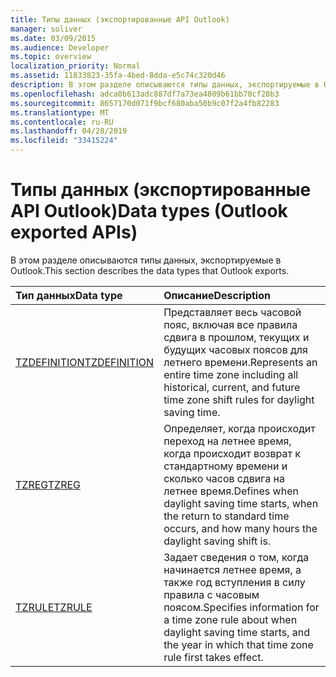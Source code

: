 ```yaml
---
title: Типы данных (экспортированные API Outlook)
manager: soliver
ms.date: 03/09/2015
ms.audience: Developer
ms.topic: overview
localization_priority: Normal
ms.assetid: 11833823-35fa-4bed-8dda-e5c74c320d46
description: В этом разделе описываются типы данных, экспортируемые в Outlook.
ms.openlocfilehash: adca0b613adc887df7a73ea4809b61bb70cf28b3
ms.sourcegitcommit: 8657170d071f9bcf680aba50b9c07f2a4fb82283
ms.translationtype: MT
ms.contentlocale: ru-RU
ms.lasthandoff: 04/28/2019
ms.locfileid: "33415224"
---
```

# <a name="data-types-outlook-exported-apis"></a><span data-ttu-id="86ee3-103">Типы данных (экспортированные API Outlook)</span><span class="sxs-lookup"><span data-stu-id="86ee3-103">Data types (Outlook exported APIs)</span></span>

<span data-ttu-id="86ee3-104">В этом разделе описываются типы данных, экспортируемые в Outlook.</span><span class="sxs-lookup"><span data-stu-id="86ee3-104">This section describes the data types that Outlook exports.</span></span>
  
|<span data-ttu-id="86ee3-105">**Тип данных**</span><span class="sxs-lookup"><span data-stu-id="86ee3-105">**Data type**</span></span>|<span data-ttu-id="86ee3-106">**Описание**</span><span class="sxs-lookup"><span data-stu-id="86ee3-106">**Description**</span></span>|
|:-----|:-----|
|[<span data-ttu-id="86ee3-107">TZDEFINITION</span><span class="sxs-lookup"><span data-stu-id="86ee3-107">TZDEFINITION</span></span>](tzdefinition.md) <br/> |<span data-ttu-id="86ee3-108">Представляет весь часовой пояс, включая все правила сдвига в прошлом, текущих и будущих часовых поясов для летнего времени.</span><span class="sxs-lookup"><span data-stu-id="86ee3-108">Represents an entire time zone including all historical, current, and future time zone shift rules for daylight saving time.</span></span>  <br/> |
|[<span data-ttu-id="86ee3-109">TZREG</span><span class="sxs-lookup"><span data-stu-id="86ee3-109">TZREG</span></span>](tzreg.md) <br/> |<span data-ttu-id="86ee3-110">Определяет, когда происходит переход на летнее время, когда происходит возврат к стандартному времени и сколько часов сдвига на летнее время.</span><span class="sxs-lookup"><span data-stu-id="86ee3-110">Defines when daylight saving time starts, when the return to standard time occurs, and how many hours the daylight saving shift is.</span></span>  <br/> |
|[<span data-ttu-id="86ee3-111">TZRULE</span><span class="sxs-lookup"><span data-stu-id="86ee3-111">TZRULE</span></span>](tzrule.md) <br/> |<span data-ttu-id="86ee3-112">Задает сведения о том, когда начинается летнее время, а также год вступления в силу правила с часовым поясом.</span><span class="sxs-lookup"><span data-stu-id="86ee3-112">Specifies information for a time zone rule about when daylight saving time starts, and the year in which that time zone rule first takes effect.</span></span>  <br/> |
   

